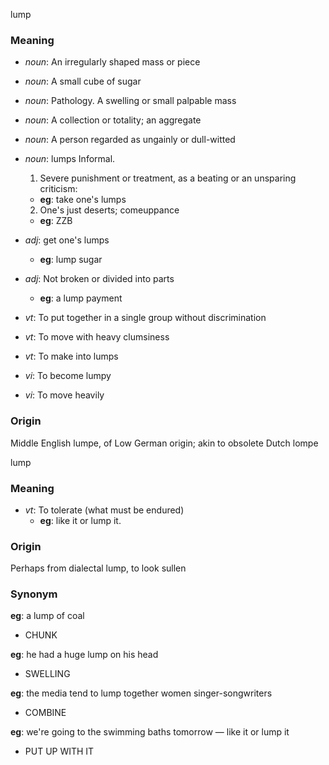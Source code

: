 lump
### Meaning
+ _noun_: An irregularly shaped mass or piece
+ _noun_: A small cube of sugar
+ _noun_: Pathology. A swelling or small palpable mass
+ _noun_: A collection or totality; an aggregate
+ _noun_: A person regarded as ungainly or dull-witted
+ _noun_: lumps Informal.
   1. Severe punishment or treatment, as a beating or an unsparing criticism:
    + __eg__: take one's lumps
   2. One's just deserts; comeuppance
    + __eg__: ZZB

+ _adj_: get one's lumps
    + __eg__: lump sugar
+ _adj_: Not broken or divided into parts
    + __eg__: a lump payment

+ _vt_: To put together in a single group without discrimination
+ _vt_: To move with heavy clumsiness
+ _vt_: To make into lumps
+ _vi_: To become lumpy
+ _vi_: To move heavily

### Origin

Middle English lumpe, of Low German origin; akin to obsolete Dutch lompe

lump
### Meaning
+ _vt_: To tolerate (what must be endured)
    + __eg__: like it or lump it.

### Origin

Perhaps from dialectal lump, to look sullen

### Synonym

__eg__: a lump of coal

+ CHUNK

__eg__: he had a huge lump on his head

+ SWELLING

__eg__: the media tend to lump together women singer-songwriters

+ COMBINE

__eg__: we're going to the swimming baths tomorrow — like it or lump it

+ PUT UP WITH IT


